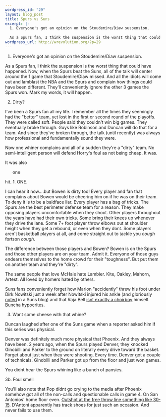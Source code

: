 ```yaml
--- 
wordpress_id: "29"
layout: blog_post
title: Spurs vs Suns
excerpt: |-
  1. Everyone's got an opinion on the Stoudemire/Diaw suspension.
  
  As a Spurs fan, I think the suspension is the worst thing that could have happened.  Now, when the Spurs beat the Suns, all of the talk will center around the 1 game that Stoudemire/Diaw missed.  And all the idiots will come out and lamblast the NBA and the Spurs and complain how things could have been different.  They'll conveniently ignore the other 3 games the Spurs won.  Mark my words, it will happen.
wordpress_url: http://wrevolution.org/?p=29
---
```

1. Everyone's got an opinion on the Stoudemire/Diaw suspension.

As a Spurs fan, I think the suspension is the worst thing that could have happened.  Now, when the Spurs beat the Suns, all of the talk will center around the 1 game that Stoudemire/Diaw missed.  And all the idiots will come out and lamblast the NBA and the Spurs and complain how things could have been different.  They'll conveniently ignore the other 3 games the Spurs won.  Mark my words, it will happen.

2.  Dirty?

I've been a Spurs fan all my life.  I remember all the times they seemingly had the "better" team, yet lost in the first or second round of the playoffs.  They were called soft.  People said they couldn't win big games.  They eventually broke through.  Guys like Robinson and Duncan will do that for a team.  And since they've broken through, the talk (until recently) was always how professional and fundamentally sound they were.

Now one whiner complains and all of a sudden they're a "dirty" team.  No semi-intelligent person will defend Horry's foul as not being cheap.  It was.  

It was also <ul>one</ul> hit. 1. ONE.

I can hear it now....but Bowen is dirty too!  Every player and fan that complains about Bowen would be cheering him on if he was on their team.  To deny it is to be a baldface liar.  Every player has a bag of tricks.  The Spurs are the best perimeter defense team for a reason.  They make opposing players uncomfortable when they shoot.  Other players throughout the years have had their own tricks.  Some bring their knees up whenever they drive the lane.  Some 7+ foot player throw elbows out at shoulder height when they get a rebound, or even when they dont.  Some players aren't basketball players at all, and come straight out to tackle you *cough* fortson *cough*.

The difference between those players and Bowen?  Bowen is on the Spurs and those other players are on your team.  Admit it.  Everyone of those guys endears themselves to the home crowd for their "toughness".  But put them on another team and they're "dirty".  

The same people that love McHale hate Lambier.  Kite, Oakley, Mahorn, Artest.  All loved by homers hated by others.  

Suns fans conveniently forget how Marion "accidently" threw his foot under Dirk Nowitski just a week after Nowitski injured his ankle (and gloriously <a href="http://www.brightsideofthesun.com/story/2007/4/1/182137/0685">noted</a> in a Suns blog) and that Raja Bell <a href="http://www.youtube.com/watch?v=TEG4F84Odtc">isnt exactly a choirboy</a> himself. Buncha hypocrites.

3. Want some cheese with that whine?

Duncan laughed after one of the Suns game when a reporter asked him if this series was physical.  

Denver was definitely much more physical that Phoenix.  And they always have been.  2 years ago, when the Spurs played Denver, they knocked Ginobilli and Parker to the ground on literally every drive toward the basket.  Forget about just when they were shooting.  Every time.  Denver got a couple of technicals.  Ginobilli and Parker got up from the floor and just won games.

You didnt hear the Spurs whining like a bunch of pansies.

3b.  Foul smell

You'll also note that Pop didnt go crying to the media after Phoenix somehow got all of the non-calls and questionable calls in game 4.  On San Antonios' home floor even.  <a href="http://myespn.go.com/blogs/truehoop/0-24-65/Phoenix-Got-the-Calls.html">Outshot at the free throw line something like 30-15</a>.  D'Antoni apparently has track shoes for just such an occasion.  And never fails to use them.
